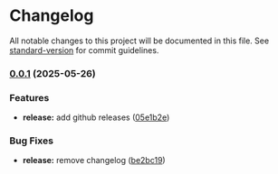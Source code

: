 # Changelog

All notable changes to this project will be documented in this file. See [standard-version](https://github.com/conventional-changelog/standard-version) for commit guidelines.

### [0.0.1](https://github.com/HelixW/dotfiles/compare/v2.0.0...v0.0.1) (2025-05-26)


### Features

* **release:** add github releases ([05e1b2e](https://github.com/HelixW/dotfiles/commit/05e1b2e50fcee2cf0381f5e1ea2d4f183ca83775))


### Bug Fixes

* **release:** remove changelog ([be2bc19](https://github.com/HelixW/dotfiles/commit/be2bc19478eeaabe830bcfb116cfa9c2e3830d06))
